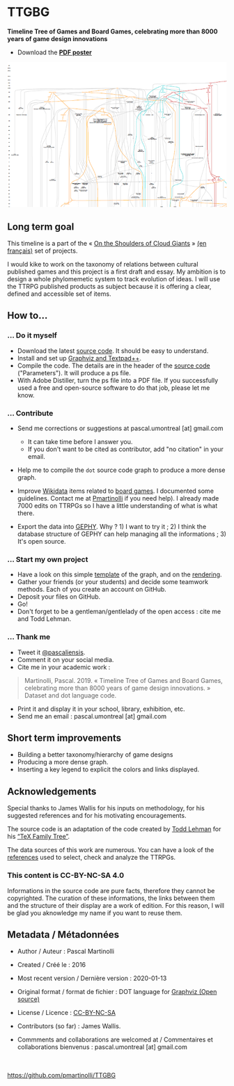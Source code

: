 # TTGBG
**Timeline Tree of Games and Board Games, celebrating more than 8000 years of game design innovations**

* Download the **[PDF poster](https://github.com/pmartinolli/TTGBG/blob/master/files/ttgbg.pdf)**

[![TTGBG snapshot](https://github.com/pmartinolli/TTGBG/blob/master/files/ttgbg-snapshot.png)](https://github.com/pmartinolli/TTGBG/blob/master/files/ttgbg.pdf)

## Long term goal

This timeline is a part of the « [On the Shoulders of Cloud Giants](http://zotrpg.blogspot.com/search/label/on%20the%20shoulders%20of%20dwarves) » [(en français)](https://jdr.hypotheses.org/category/sur-epaules-geants-nuages) set of projects. 

I would kike to work on the taxonomy of relations between cultural published games and this project is a first draft and essay. My ambition is to design a whole phylomemetic system to track evolution of ideas. I will use the TTRPG published products as subject because it is offering a clear, defined and accessible set of items.

## How to... 

### ... Do it myself 

* Download the latest [source code](https://github.com/pmartinolli/TTTTRPG/blob/master/files/ttgbg.gv). It should be easy to understand.
* Install and set up [Graphviz and Textpad++](http://zotrpg.blogspot.com/2016/05/creating-graph-for-od.html).
* Compile the code. The details are in the header of the [source code](https://github.com/pmartinolli/TTTTRPG/blob/master/files/ttgbg.gv) ("Parameters"). It will produce a ps file.
* With Adobe Distiller, turn the ps file into a PDF file. If you successfully used a free and open-source software to do that job, please let me know. 

### ... Contribute

* Send me corrections or suggestions at pascal.umontreal [at] gmail.com 
  * It can take time before I answer you.
  * If you don't want to be cited as contributor, add "no citation" in your email.

* Help me to compile the `dot` source code graph to produce a more dense graph.

* Improve [Wikidata](https://www.wikidata.org) items related to [board games](https://www.wikidata.org/wiki/Wikidata:WikiProject_Board_Games). I documented some guidelines. Contact me at [Pmartinolli](https://www.wikidata.org/wiki/User:Pmartinolli) if you need help). I already made 7000 edits on TTRPGs so I have a little understanding of what is what there.
  
* Export the data into [GEPHY](https://gephi.org/). Why ? 1) I want to try it ; 2) I think the database structure of GEPHY can help managing all the informations ; 3) It's open source.

### ... Start my own project

* Have a look on this simple [template](https://github.com/pmartinolli/TTTTRPG/blob/master/files/template.gv) of the graph, and on the [rendering](https://github.com/pmartinolli/TTTTRPG/blob/master/files/template.png).
* Gather your friends (or your students) and decide some teamwork methods. Each of you create an account on GitHub. 
* Deposit your files on GitHub.
* Go!
* Don't forget to be a gentleman/gentlelady of the open access : cite me and Todd Lehman.

### ... Thank me

- Tweet it [@pascaliensis](https://twitter.com/Pascaliensis).
- Comment it on your social media.
- Cite me in your academic work : 
> Martinolli, Pascal. 2019. « Timeline Tree of Games and Board Games, celebrating more than 8000 years of game design innovations. » Dataset and dot language code.
- Print it and display it in your school, library, exhibition, etc.
- Send me an email : pascal.umontreal [at] gmail.com

## Short term improvements

- Building a better taxonomy/hierarchy of game designs
- Producing a more dense graph.
- Inserting a key legend to explicit the colors and links displayed.


## Acknowledgements 

Special thanks to James Wallis for his inputs on methodology, for his suggested references and for his motivating encouragements.

The source code is an adaptation of the code created by [Todd Lehman](https://tex.stackexchange.com/users/8499/todd-lehman) for his [“TeX Family Tree”](https://tex.stackexchange.com/questions/42594/tex-family-tree-with-timeline). 

The data sources of this work are numerous. You can have a look of the [references](https://github.com/pmartinolli/TTTTRPG/blob/master/files/ttgbg-sources.md) used to select, check and analyze the TTRPGs.



### This content is CC-BY-NC-SA 4.0 

Informations in the source code are pure facts, therefore they cannot be copyrighted. The curation of these informations, the links between them and the structure of their display are a work of edition. For this reason, I will be glad you aknowledge my name if you want to reuse them.


## Metadata / Métadonnées

* Author / Auteur : Pascal Martinolli

* Created / Créé le : 2016

* Most recent version / Dernière version : 2020-01-13

* Original format / format de fichier : DOT language for [Graphviz (Open source)](https://www.graphviz.org/)

* License / Licence : [CC-BY-NC-SA](https://creativecommons.org/licenses/by-nc-sa/4.0/)

* Contributors (so far) : James Wallis.

* Commments and collaborations are welcomed at / Commentaires et collaborations bienvenus : pascal.umontreal [at] gmail.com



\
\
https://github.com/pmartinolli/TTGBG 

